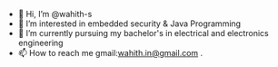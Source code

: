- 👋 Hi, I’m @wahith-s
- 👀 I’m interested in embedded  security & Java Programming 
- 🌱 I’m currently pursuing my bachelor's in  electrical and electronics engineering
- 📫 How to reach me gmail:wahith.in@gmail.com
.

<!---
wahith-s/wahith-s is a ✨ special ✨ repository because its `README.md` (this file) appears on your GitHub profile.
You can click the Preview link to take a look at your changes.
--->

